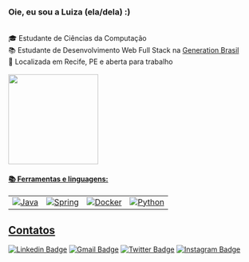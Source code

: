 ### Oie, eu sou a Luiza (ela/dela) :)

<br>
🎓 Estudante de Ciências da Computação
<br>
📚 Estudante de Desenvolvimento Web Full Stack na <a href="https://brazil.generation.org/">Generation Brasil</a>
<br>
📍 Localizada em Recife, PE e aberta para trabalho
<br><br>

<div>
  <a href="https://github.com/luizapbarreto">
  <img height="180em" src="https://github-readme-stats.vercel.app/api?username=luizapbarreto&show_icons=true&theme=dracula&include_all_commits=true&count_private=true">
</div>

  #### 📚 Ferramentas e linguagens:
<table>
    <tr>
        <td><img alt="Java" src="https://img.shields.io/badge/java-%23ED8B00.svg?&style=for-the-badge&logo=java&logoColor=white"/></td>
        <td><img alt="Spring" src="https://img.shields.io/badge/spring-%236DB33F.svg?&style=for-the-badge&logo=spring&logoColor=white"/></td>
        <td><img alt="Docker" src="https://img.shields.io/badge/docker-%230db7ed.svg?&style=for-the-badge&logo=docker&logoColor=white"/></td>
        <td><img alt="Python" src="https://img.shields.io/badge/python-14354C?style=for-the-badge&logo=python&logoColor=white"/></td>
    </tr>
</table>
  
  <h2>Contatos</h2>
  
[![Linkedin Badge](https://img.shields.io/badge/-LinkedIn-blue?style=flat-square&logo=Linkedin&logoColor=white&link=link_do_seu_perfil_no_linkedin)](https://www.linkedin.com/in/maria-luiza-paes-barreto/)
[![Gmail Badge](https://img.shields.io/badge/-Gmail-c14438?style=flat-square&logo=Gmail&logoColor=white&link=mailto:seu_email)](mailto:luizapaesbarreto@gmail.com)
[![Twitter Badge](https://img.shields.io/badge/-Twitter-00acee?style=flat-square&logo=Twitter&logoColor=white&link=link_do_seu_perfil_do_twitter)](https://twitter.com/PaesBarretoDev)
[![Instagram Badge](https://img.shields.io/badge/Instagram-dd2a7b?style=flat-square&logo=instagram&logoColor=white&link_do_seu_perfil_no_instagram)](https://www.instagram.com/luizapbarreto/)
